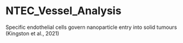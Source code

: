 # NTEC_Vessel_Analysis
Specific endothelial cells govern nanoparticle entry into solid tumours (Kingston et al., 2021)
